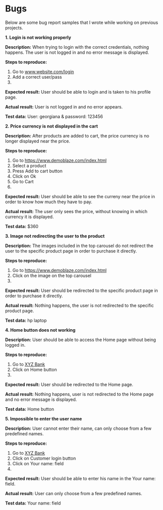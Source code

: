 # Bugs
Below are some bug report samples that I wrote while working on previous projects.

**1. Login is not working properly** 

**Description:** When trying to login with the correct credentials, nothing happens. The user is not logged in and no error message is displayed.

**Steps to reproduce:** 
1. Go to www.website.com/login
2. Add a correct user/pass
3. 
**Expected result:** User should be able to login and is taken to his profile page.

**Actual result:** User is not logged in and no error appears.

**Test data:** User: georgiana & password: 123456

**2. Price currency is not displayed in the cart**

**Description:** After products are added to cart, the price currency is no longer displayed near the price.

**Steps to reproduce:**
1. Go to https://www.demoblaze.com/index.html
2. Select a product
3. Press Add to cart button
4. Click on Ok 
5. Go to Cart
6. 
**Expected result:** User should be able to see the curreny near the price in order to know how much they have to pay.

**Actual result:** The user only sees the price, without knowing in which currency it is displayed.

**Test data:** $360

**3. Image not redirecting the user to the product**

**Description:** The images included in the top carousel do not redirect the user to the specific product page in order to purchase it directly.

**Steps to reproduce:** 
1. Go to https://www.demoblaze.com/index.html
2. Click on the image on the top carousel
3. 
**Expected result:** User should be redirected to the specific product page in order to purchase it directly.

**Actual result:** Nothing happens, the user is not redirected to the specific product page.

**Test data:** hp laptop

**4. Home button does not working**

**Description:** User should be able to access the Home page without being logged in.

**Steps to reproduce:**
1. Go to [XYZ Bank](https://www.globalsqa.com/angularJs-protractor/BankingProject/#/login) 
2. Click on Home button
3. 
**Expected result:** User should be redirected to the Home page.

**Actual result:** Nothing happens, user is not redirected to the Home page and no error message is displayed.

**Test data:** Home button

**5. Impossible to enter the user name**

**Description:** User cannot enter their name, can only choose from a few predefined names.

**Steps to reproduce:**
1. Go to [XYZ Bank](https://www.globalsqa.com/angularJs-protractor/BankingProject/#/login) 
2. Click on Customer login button
3. Click on Your name: field
4. 
**Expected result:** User should be able to enter his name in the Your name: field.

**Actual result:** User can only choose from a few predefined names.

**Test data:** Your name: field












